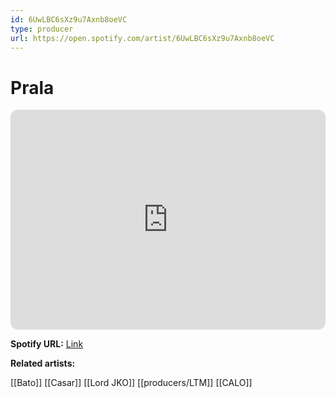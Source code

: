 ```yaml
---
id: 6UwLBC6sXz9u7Axnb8oeVC
type: producer
url: https://open.spotify.com/artist/6UwLBC6sXz9u7Axnb8oeVC
---
```

# Prala

<iframe style="border-radius:12px" src="https://open.spotify.com/embed/artist/6UwLBC6sXz9u7Axnb8oeVC" width="100%" height="352" frameBorder="0" allowfullscreen="" allow="autoplay; clipboard-write; encrypted-media; fullscreen; picture-in-picture" loading="lazy"></iframe>

**Spotify URL:** [Link](https://open.spotify.com/artist/6UwLBC6sXz9u7Axnb8oeVC)

**Related artists:**

[[Bato]]
[[Casar]]
[[Lord JKO]]
[[producers/LTM]]
[[CALO]]
